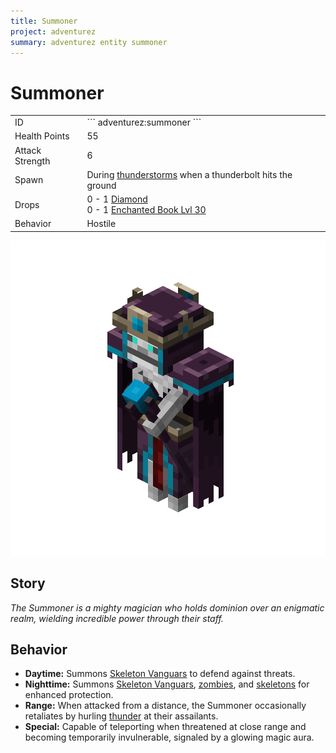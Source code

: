 ```yaml
---
title: Summoner
project: adventurez
summary: adventurez entity summoner
---
```

# Summoner
<div class="combi">
<div class="divthing">
<table class="tablething">
    <tbody>
        <tr>
            <td class="first-column">ID</td>
            <td class="second-column">
            ```
            adventurez:summoner
            ```
            </td>
        </tr>
        <tr id="linear-top">
            <td class="first-column">Health Points</td>
            <td class="second-column">55</td>
        </tr>
        <tr id="linear-top">
            <td class="first-column">Attack Strength</td>
            <td class="second-column">6</td>
        </tr>
        <tr id="linear-top">
            <td class="first-column">Spawn</td>
            <td class="second-column">During <a href="https://minecraft.fandom.com/wiki/Thunderstorm" target="_blank">thunderstorms</a> when a thunderbolt hits the ground</td>
        </tr>
        <tr id="linear-top">
            <td class="first-column">Drops</td>
            <td class="second-column">0 - 1 <a href="https://minecraft.fandom.com/wiki/Diamond" target="_blank">Diamond</a><br>0 - 1 <a href="https://minecraft.fandom.com/wiki/Enchanted_Book" target="_blank">Enchanted Book Lvl 30</a></td>
        </tr>
        <tr id="linear-top">
            <td class="first-column">Behavior</td>
            <td class="second-column">Hostile</td>
        </tr>
    </tbody>
</table>
</div>
<div class="div-img-center">
<img src="../../../../assets/adventurez/entities/summoner.png" loading="lazy" />
</div>
</div>

## Story

*The Summoner is a mighty magician who holds dominion over an enigmatic realm, wielding incredible power through their staff.*

## Behavior

* **Daytime:** Summons <a href="../Skeleton_Vanguard/">Skeleton Vanguars</a> to defend against threats.
* **Nighttime:** Summons <a href="../Skeleton_Vanguard/">Skeleton Vanguars</a>, <a href="https://minecraft.fandom.com/wiki/Zombie" target="_blank">zombies</a>, and <a href="https://minecraft.fandom.com/wiki/Skeleton" target="_blank">skeletons</a> for enhanced protection.
* **Range:** When attacked from a distance, the Summoner occasionally retaliates by hurling <a href="https://minecraft.fandom.com/wiki/Thunderstorm#Lightning" target="_blank">thunder</a> at their assailants.
* **Special:** Capable of teleporting when threatened at close range and becoming temporarily invulnerable, signaled by a glowing magic aura.